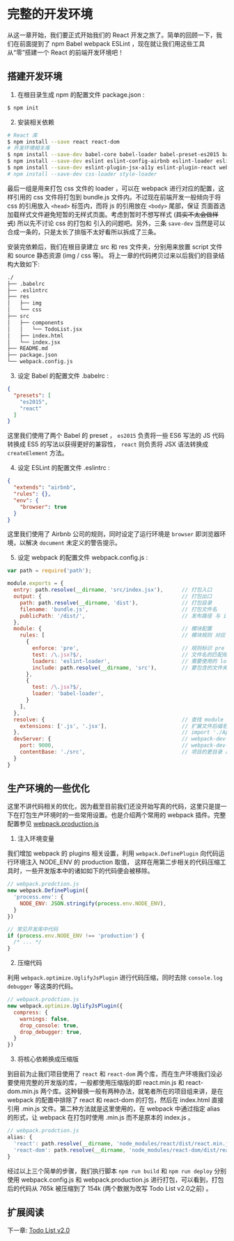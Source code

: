 # 完整的开发环境

从这一章开始，我们要正式开始我们的 React 开发之旅了。简单的回顾一下，我们在前面提到了 npm Babel webpack 
ESLint ，现在就让我们用这些工具从“零”搭建一个 React 的前端开发环境吧！

## 搭建开发环境

1. 在根目录生成 npm 的配置文件 package.json :

```bash
$ npm init
```

2. 安装相关依赖

```bash
# React 库
$ npm install --save react react-dom
# 开发环境相关库
$ npm install --save-dev babel-core babel-loader babel-preset-es2015 babel-preset-react
$ npm install --save-dev eslint eslint-config-airbnb eslint-loader eslint-plugin-import
$ npm install --save-dev eslint-plugin-jsx-a11y eslint-plugin-react webpack webpack-dev-server
# npm install --save-dev css-loader style-loader
```

最后一组是用来打包 css 文件的 loader ，可以在 webpack 进行对应的配置，这样引用的 css 文件将打包到 bundle.js 
文件内。不过现在前端开发一般倾向于将 css 的引用放入 `<head>` 标签内，而将 js 的引用放在 `<body>` 尾部，保证
页面首选加载样式文件避免短暂的无样式页面。考虑到暂时不想写样式 (~~其实不太会做样式~~) 所以先不讨论 css 的打包和
引入的问题吧。另外，三条 `save-dev` 当然是可以合成一条的，只是太长了排版不太好看所以拆成了三条。

安装完依赖后，我们在根目录建立 src 和 res 文件夹，分别用来放置 script 文件和 source 静态资源 (img / css 等)。 
将上一章的代码拷贝过来以后我们的目录结构大致如下: 

```bash
./
├── .babelrc
├── .eslintrc
├── res
│   ├── img
│   └── css
├── src
│   ├── components
│   │   └── TodoList.jsx
│   ├── index.html
│   └── index.jsx
├── README.md
├── package.json
└── webpack.config.js
```

3. 设定 Babel 的配置文件 .babelrc :

```json
{
  "presets": [
    "es2015",
    "react"
  ]
}
```

这里我们使用了两个 Babel 的 preset ， `es2015` 负责将一些 ES6 写法的 JS 代码转换成 ES5 的写法以获得更好的兼容性， 
`react` 则负责将 JSX 语法转换成 `createElement` 方法。

4. 设定 ESLint 的配置文件 .eslintrc :

```json
{
  "extends": "airbnb",
  "rules": {},
  "env": {
    "browser": true
  }
}
```

这里我们使用了 Airbnb 公司的规则，同时设定了运行环境是 `browser` 即浏览器环境，以解决 `document` 未定义的警告提示。

5. 设定 webpack 的配置文件 webpack.config.js :

```javascript
var path = require('path');

module.exports = {
  entry: path.resolve(__dirname, 'src/index.jsx'),      // 打包入口
  output: {                                             // 打包出口
    path: path.resolve(__dirname, 'dist'),              // 打包目录
    filename: 'bundle.js',                              // 打包文件名
    publicPath: '/dist/',                               // 发布路径 与 index.html 里的引用一致
  },
  module: {                                             // 模块配置
    rules: [                                            // 模块规则 对应 1.x 版本里面的 loaders
      {
        enforce: 'pre',                                 // 规则标识 pre 表示在打包之前
        test: /\.jsx?$/,                                // 文件名的匹配规则
        loaders: 'eslint-loader',                       // 需要使用的 loader (string | array)
        include: path.resolve(__dirname, 'src'),        // 要包含的文件夹 亦有 exclude 设置
      },
      {
        test: /\.jsx?$/,
        loader: 'babel-loader',
      }
    ],
  },
  resolve: {                                            // 查找 module 相关配置
    extensions: ['.js', '.jsx'],                        // 扩展文件后缀名 指定可省略的后缀
  },                                                    // import './App.jsx' -> import './App'
  devServer: {                                          // webpack-dev-server 相关的配置
    port: 9000,                                         // webpack-dev-server 运行所在的端口号
    contentBase: './src',                               // 项目的更目录 即 9000 端口访问的路径
  }
}
```

## 生产环境的一些优化

这里不讲代码相关的优化，因为截至目前我们还没开始写真的代码，这里只是提一下在打包生产环境时的一些常用设置。也是介绍两个常用的 
webpack 插件。完整配置参见 [webpack.production.js](./webpack.production.js)

1. 注入环境变量

我们增加 webpack 的 plugins 相关设置，利用 `webpack.DefinePlugin` 向代码运行环境注入 NODE_ENV 的 production 取值，
这样在用第二步相关的代码压缩工具时，一些开发版本中的诸如如下的代码便会被移除。

```javascript
// webpack.prodction.js
new webpack.DefinePlugin({
  'process.env': {
    NODE_ENV: JSON.stringify(process.env.NODE_ENV),
  }
})

// 常见开发库中代码
if (process.env.NODE_ENV !== 'production') {
  /* ... */
}
```

2. 压缩代码

利用 `webpack.optimize.UglifyJsPlugin` 进行代码压缩，同时去除 `console.log` `debugger` 等这类的代码。

```javascript
// webpack.prodction.js
new webpack.optimize.UglifyJsPlugin({
  compress: {
    warnings: false,
    drop_console: true,
    drop_debugger: true,
  }
})
```

3. 将核心依赖换成压缩版

到目前为止我们项目使用了 `react` 和 `react-dom` 两个库，而在生产环境我们没必要使用完整的开发版的库，一般都使用压缩版的即 
react.min.js 和 react-dom.min.js 两个库。这种替换一般有两种办法，就笔者所在的项目组来讲，是在 webpack 的配置中排除了 
react 和 react-dom 的打包，然后在 index.html 直接引用 .min.js 文件。第二种方法就是这里使用的，在 webpack 中通过指定 
alias 的形式，让 webpack 在打包时使用 .min.js 而不是原本的 index.js 。

```javascript
// webpack.prodction.js
alias: {
  'react': path.resolve(__dirname, 'node_modules/react/dist/react.min.js'),
  'react-dom': path.resolve(__dirname, 'node_modules/react-dom/dist/react-dom.min.js'),
}
```

经过以上三个简单的步骤，我们执行脚本 `npm run build` 和 `npm run deploy` 分别使用 webpack.config.js 和 
webpack.production.js 进行打包，可以看到，打包后的代码从 765k 被压缩到了 154k (两个数据为改写 Todo List v2.0之前) 。

## 扩展阅读

下一章: [Todo List v2.0](../lesson106/README.md)
